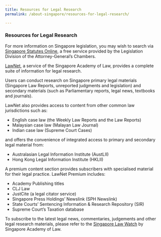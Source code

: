 ```yaml
---
title: Resources for Legal Research
permalink: /about-singapore/resources-for-legal-research/

---
```


### Resources for Legal Research

For more information on Singapore legislation, you may wish to search via [Singapore Statutes Online](https://sso.agc.gov.sg/), a free service provided by the Legislation Division of the Attorney-General’s Chambers.

[LawNet](https://www.lawnet.sg/lawnet/web/lawnet/home), a service of the Singapore Academy of Law, provides a complete suite of information for legal research.

Users can conduct research on Singapore primary legal materials (Singapore Law Reports, unreported judgments and legislation) and secondary materials (such as Parliamentary reports, legal news, textbooks and journals). 

LawNet also provides access to content from other common law jurisdictions such as: 

 - English case law (the Weekly Law Reports and the Law Reports) 
 - Malaysian case law (Malayan Law Journal)
 - Indian case law (Supreme Court Cases)

and offers the convenience of integrated access to primary and secondary legal material from: 

- Australasian Legal Information Institute (AustLII)
- Hong Kong Legal Information Institute (HKLII)

A premium content section provides subscribers with specialised material for their legal practice. LawNet Premium includes: 

- Academy Publishing titles
- CLJ Law
- JustCite (a legal citator service)
- Singapore Press Holdings’ Newslink (SPH Newslink)
- State Courts’ Sentencing Information & Research Repository (SIR)
- Supreme Court’s Taxation database


To subscribe to the latest legal news, commentaries, judgements and other legal research materials, please refer to the [Singapore Law Watch](https://www.singaporelawwatch.sg/) by Singapore Academy of Law.


